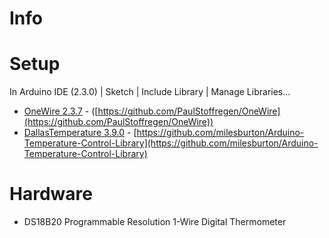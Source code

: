 # Info

# Setup

In Arduino IDE (2.3.0) | Sketch | Include Library | Manage Libraries...
- [OneWire 2.3.7](https://www.arduino.cc/reference/en/libraries/onewire/) - ([https://github.com/PaulStoffregen/OneWire](https://github.com/PaulStoffregen/OneWire))
- [DallasTemperature 3.9.0](https://www.arduino.cc/reference/en/libraries/dallastemperature/) - [https://github.com/milesburton/Arduino-Temperature-Control-Library](https://github.com/milesburton/Arduino-Temperature-Control-Library)

# Hardware
- DS18B20 Programmable Resolution 1-Wire Digital Thermometer
